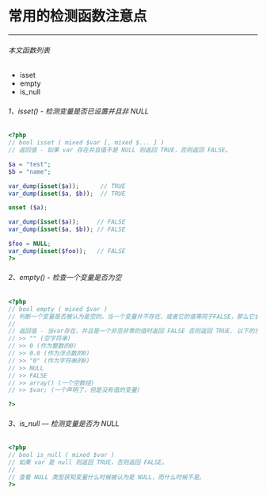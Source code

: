 # 常用的检测函数注意点

---
###### 本文函数列表
- isset
- empty
- is_null

###### 1、isset() - 检测变量是否已设置并且非 NULL
```php
<?php 
// bool isset ( mixed $var [, mixed $... ] )
// 返回值 - 如果 var 存在并且值不是 NULL 则返回 TRUE，否则返回 FALSE。

$a = "test";
$b = "name";

var_dump(isset($a));      // TRUE
var_dump(isset($a, $b));  // TRUE

unset ($a);

var_dump(isset($a));     // FALSE
var_dump(isset($a, $b)); // FALSE

$foo = NULL;
var_dump(isset($foo));   // FALSE
?>
```

###### 2、empty() - 检查一个变量是否为空
```php
<?php 
// bool empty ( mixed $var )
// 判断一个变量是否被认为是空的。当一个变量并不存在，或者它的值等同于FALSE，那么它会被认为不存在。如果变量不存在的话，empty()并不会产生警告。
//
// 返回值 - 当var存在，并且是一个非空非零的值时返回 FALSE 否则返回 TRUE. 以下的东西被认为是空的：
// >> "" (空字符串)
// >> 0 (作为整数的0)
// >> 0.0 (作为浮点数的0)
// >> "0" (作为字符串的0)
// >> NULL
// >> FALSE
// >> array() (一个空数组)
// >> $var; (一个声明了，但是没有值的变量)

?>
```

###### 3、is_null — 检测变量是否为 NULL
```php
<?php 
// bool is_null ( mixed $var )
// 如果 var 是 null 则返回 TRUE，否则返回 FALSE。
//
// 查看 NULL 类型获知变量什么时候被认为是 NULL，而什么时候不是。
?>
```